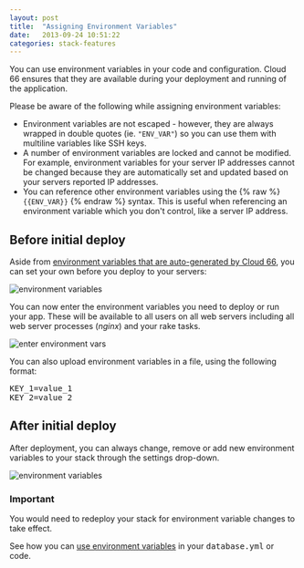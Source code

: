 ```yaml
---
layout: post
title:  "Assigning Environment Variables"
date:   2013-09-24 10:51:22
categories: stack-features
---
```


<p class="lead">You can use environment variables in your code and configuration. Cloud 66 ensures that they are available during your deployment and running of the application.</p>

Please be aware of the following while assigning environment variables:

- Environment variables are not escaped - however, they are always wrapped in double quotes (ie. `"ENV_VAR"`) so you can use them with multiline variables like SSH keys.
- A number of environment variables are locked and cannot be modified. For example, environment variables for your server IP addresses cannot be changed because they are automatically set and updated based on your servers reported IP addresses.
- You can reference other environment variables using the {% raw %} `{{ENV_VAR}}` {% endraw %} syntax. This is useful when referencing an environment variable which you don't control, like a server IP address.

## Before initial deploy

Aside from [environment variables that are auto-generated by Cloud 66](/stack-features/auto-generated-env-vars.html), you can set your own before you deploy to your servers:

![environment variables](http://cdn.cloud66.com.s3.amazonaws.com/images/help/environment_vars.png)

You can now enter the environment variables you need to deploy or run your app. These will be available to all users on all web servers including all web server processes (<em>nginx</em>) and your rake tasks.

![enter environment vars](http://cdn.cloud66.com.s3.amazonaws.com/images/help/environment_var_form.png)

You can also upload environment variables in a file, using the following format:
<pre class="terminal">
KEY&#95;1=value&#95;1
KEY&#95;2=value&#95;2
</pre>

## After initial deploy

After deployment, you can always change, remove or add new environment variables to your stack through the settings drop-down.

![environment variables](http://cdn.cloud66.com.s3.amazonaws.com/images/help/environment_vars_menu.png)

<div class="notice">
    <h3>Important</h3>
    <p>You would need to redeploy your stack for environment variable changes to take effect.</p>
</div>

See how you can [use environment variables](/stack-features/using-env-vars.html) in your <kbd>database.yml</kbd> or code.